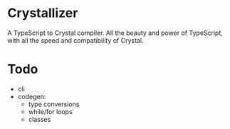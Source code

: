 # Crystallizer
A TypeScript to Crystal compiler. All the beauty and power of TypeScript, with all the speed and compatibility of Crystal.

# Todo

- cli
- codegen:
  - type conversions
  - while/for loops
  - classes
